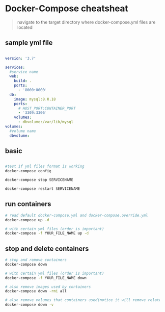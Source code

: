 # Docker-Compose cheatsheat
> navigate to the target directory where docker-compose.yml files are located


## sample yml file
``` yaml

version: '3.7'

services:
  #service name
  web:
    build: .
    ports:
      - '8000:8000'
  db:
    image: mysql:8.0.18
    ports:
      # HOST_PORT:CONTAINER_PORT
      - '3309:3306'
    volumes:
      - dbvolume:/var/lib/mysql
volumes:
  #volume name
  dbvolume: 
```
## basic
``` bash

#test if yml files format is working 
docker-compose config

docker-compose stop SERVICENAME

docker-compose restart SERVICENAME
```

## run containers 
``` bash
# read default docker-compose.yml and docker-compose.override.yml 
docker-compose up -d 

# with certain yml files (order is important)
docker-compose -f YOUR_FILE_NAME up -d

```

## stop and delete containers
``` bash
# stop and remove containers
docker-compose down

# with certain yml files (order is important)
docker-compose -f YOUR_FILE_NAME down

# also remove images used by containers
docker-compose down -rmi all

# also remove volumes that containers used(notice it will remove related mounted data)
docker-compose down -v
```



